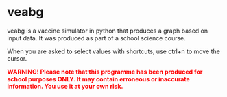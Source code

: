 # veabg
veabg is a vaccine simulator in python that produces a graph based on input data. It was produced as part of a school science course.

When you are asked to select values with shortcuts, use ctrl+n to move the cursor.

<font color='#FFOOOO'><strong>WARNING! Please note that this programme has been produced for school purposes ONLY. It may contain erroneous or inaccurate information. You use it at your own risk.</strong></font>
